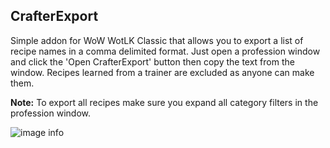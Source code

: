 ## CrafterExport

Simple addon for WoW WotLK Classic that allows you to export a list of recipe names in a comma delimited format. 
Just open a profession window and click the 'Open CrafterExport' button then copy the text from the window. 
Recipes learned from a trainer are excluded as anyone can make them.

**Note:** To export all recipes make sure you expand all category filters in the profession window.

![image info](https://wago-addons.ams3.digitaloceanspaces.com/gallery/GzWQUdMTMW4Y4E3Yqn5ZAOOmzehUHk0LxFQdVVGP.png)
